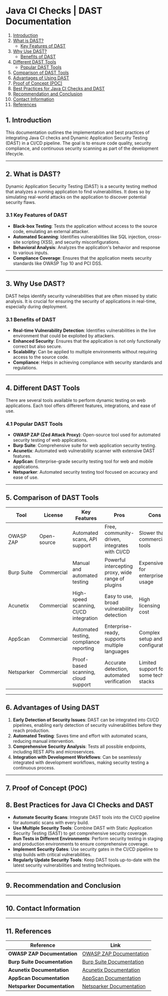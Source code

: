 # Java CI Checks | DAST Documentation


1. [Introduction](#1-introduction)
2. [What is DAST?](#3-what-is-dast)
   - [Key Features of DAST](#31-key-features-of-dast)
3. [Why Use DAST?](#4-why-use-dast)
   - [Benefits of DAST](#41-benefits-of-dast)
4. [Different DAST Tools](#5-different-dast-tools)
   - [Popular DAST Tools](#51-popular-dast-tools)
5. [Comparison of DAST Tools](#6-comparison-of-dast-tools)
6. [Advantages of Using DAST](#7-advantages-of-using-dast)
7. [Proof of Concept (POC)](#8-proof-of-concept-poc)
8. [Best Practices for Java CI Checks and DAST](#9-best-practices-for-java-ci-checks-and-dast)
9. [Recommendation and Conclusion](#10-recommendation-and-conclusion)
10. [Contact Information](#11-contact-information)
11. [References](#12-references)


    
## 1. Introduction

This documentation outlines the implementation and best practices of integrating Java CI checks and Dynamic Application Security Testing (DAST) in a CI/CD pipeline. The goal is to ensure code quality, security compliance, and continuous security scanning as part of the development lifecycle.

---


## 2. What is DAST?

Dynamic Application Security Testing (DAST) is a security testing method that analyzes a running application to find vulnerabilities. It does so by simulating real-world attacks on the application to discover potential security flaws.

### 3.1 Key Features of DAST
- **Black-box Testing**: Tests the application without access to the source code, emulating an external attacker.
- **Automated Scanning**: Identifies vulnerabilities like SQL injection, cross-site scripting (XSS), and security misconfigurations.
- **Behavioral Analysis**: Analyzes the application's behavior and response to various inputs.
- **Compliance Coverage**: Ensures that the application meets security standards like OWASP Top 10 and PCI DSS.

---

## 3. Why Use DAST?

DAST helps identify security vulnerabilities that are often missed by static analysis. It is crucial for ensuring the security of applications in real-time, especially during deployment.

### 3.1 Benefits of DAST
- **Real-time Vulnerability Detection**: Identifies vulnerabilities in the live environment that could be exploited by attackers.
- **Enhanced Security**: Ensures that the application is not only functionally correct but also secure.
- **Scalability**: Can be applied to multiple environments without requiring access to the source code.
- **Compliance**: Helps in achieving compliance with security standards and regulations.

---

## 4. Different DAST Tools

There are several tools available to perform dynamic testing on web applications. Each tool offers different features, integrations, and ease of use.

### 4.1 Popular DAST Tools
- **OWASP ZAP (Zed Attack Proxy)**: Open-source tool used for automated security testing of web applications.
- **Burp Suite**: Comprehensive suite for web application security testing.
- **Acunetix**: Automated web vulnerability scanner with extensive DAST features.
- **AppScan**: Enterprise-grade security testing tool for web and mobile applications.
- **Netsparker**: Automated security testing tool focused on accuracy and ease of use.

---

## 5. Comparison of DAST Tools

| **Tool**        | **License**    | **Key Features**                    | **Pros**                                     | **Cons**                                      |
|-----------------|----------------|------------------------------------|---------------------------------------------|----------------------------------------------|
| OWASP ZAP       | Open-source    | Automated scans, API support       | Free, community-driven, integrates with CI/CD | Slower than commercial tools                |
| Burp Suite      | Commercial     | Manual and automated testing       | Powerful intercepting proxy, wide range of plugins | Expensive for enterprise usage              |
| Acunetix        | Commercial     | High-speed scanning, CI/CD integration | Easy to use, broad vulnerability detection | High licensing cost                         |
| AppScan         | Commercial     | Automated testing, compliance reporting | Enterprise-ready, supports multiple languages | Complex setup and configuration             |
| Netsparker      | Commercial     | Proof-based scanning, cloud support  | Accurate detection, automated verification | Limited support for some tech stacks        |

---

## 6. Advantages of Using DAST

1. **Early Detection of Security Issues**: DAST can be integrated into CI/CD pipelines, enabling early detection of security vulnerabilities before they reach production.
2. **Automated Testing**: Saves time and effort with automated scans, reducing manual intervention.
3. **Comprehensive Security Analysis**: Tests all possible endpoints, including REST APIs and microservices.
4. **Integration with Development Workflows**: Can be seamlessly integrated with development workflows, making security testing a continuous process.

---

## 7. Proof of Concept (POC)


## 8. Best Practices for Java CI Checks and DAST

- **Automate Security Scans**: Integrate DAST tools into the CI/CD pipeline for automatic scans with every build.
- **Use Multiple Security Tools**: Combine DAST with Static Application Security Testing (SAST) to get comprehensive security coverage.
- **Run Tests in Different Environments**: Perform security testing in staging and production environments to ensure comprehensive coverage.
- **Implement Security Gates**: Use security gates in the CI/CD pipeline to stop builds with critical vulnerabilities.
- **Regularly Update Security Tools**: Keep DAST tools up-to-date with the latest security vulnerabilities and testing techniques.

---

## 9. Recommendation and Conclusion



---

## 10. Contact Information


---

## 11. References


| **Reference**                   | **Link**                                                   |
|---------------------------------|-----------------------------------------------------------|
| **OWASP ZAP Documentation**     | [OWASP ZAP Documentation](https://www.zaproxy.org/)        |
| **Burp Suite Documentation**    | [Burp Suite Documentation](https://portswigger.net/burp/documentation) |
| **Acunetix Documentation**      | [Acunetix Documentation](https://www.acunetix.com/support/) |
| **AppScan Documentation**       | [AppScan Documentation](https://www.ibm.com/security/appscan) |
| **Netsparker Documentation**    | [Netsparker Documentation](https://www.netsparker.com/support/) |
